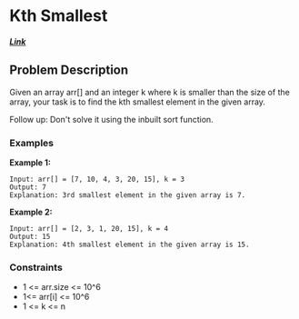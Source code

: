 # Kth Smallest
##### [Link](https://www.geeksforgeeks.org/problems/kth-smallest-element/0)


## Problem Description
Given an array arr[] and an integer k where k is smaller than the size of the array, your task is to find the kth smallest element in the given array.

Follow up: Don't solve it using the inbuilt sort function.

### Examples
**Example 1:**

```
Input: arr[] = [7, 10, 4, 3, 20, 15], k = 3
Output: 7
Explanation: 3rd smallest element in the given array is 7.
```


**Example 2:**

```
Input: arr[] = [2, 3, 1, 20, 15], k = 4 
Output: 15
Explanation: 4th smallest element in the given array is 15.
```


### Constraints
- 1 <= arr.size <= 10^6
- 1<= arr[i] <= 10^6
- 1 <= k <= n